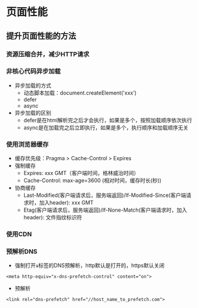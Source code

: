 # 页面性能

## 提升页面性能的方法

### 资源压缩合并，减少HTTP请求

### 非核心代码异步加载
- 异步加载的方式
    + 动态脚本加载：document.createElement('xxx')
    + defer
    + async
- 异步加载的区别
    + defer是在html解析完之后才会执行，如果是多个，按照加载顺序依次执行
    + async是在加载完之后立即执行，如果是多个，执行顺序和加载顺序无关

### 使用浏览器缓存
- 缓存优先级：Pragma > Cache-Control > Expires
- 强制缓存
    + Expires: xxx GMT（客户端时间，格林威治时间）
    + Cache-Control: max-age=3600 (相对时间，缓存时长(秒)) 
- 协商缓存 
    + Last-Modified(客户端请求后，服务端返回)/If-Modified-Since(客户端请求时，加入header): xxx GMT
    + Etag(客户端请求后，服务端返回)/If-None-Match(客户端请求时，加入header): 文件指纹标识符
    
### 使用CDN

### 预解析DNS
- 强制打开`a`标签的DNS预解析，http默认是打开的，https默认关闭
```
<meta http-equiv="x-dns-prefetch-control" content="on">
```
- 预解析
```
<link rel="dns-prefetch" href="//host_name_to_prefetch.com">
```